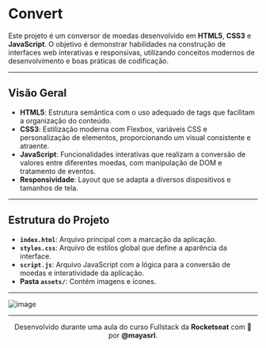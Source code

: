 # Convert
 
Este projeto é um conversor de moedas desenvolvido em **HTML5**, **CSS3** e **JavaScript**. O objetivo é demonstrar habilidades na construção de interfaces web interativas e responsivas, utilizando conceitos modernos de desenvolvimento e boas práticas de codificação.

---
 
## Visão Geral

- **HTML5**: Estrutura semântica com o uso adequado de tags que facilitam a organização do conteúdo.
- **CSS3**: Estilização moderna com Flexbox, variáveis CSS e personalização de elementos, proporcionando um visual consistente e atraente.
- **JavaScript**: Funcionalidades interativas que realizam a conversão de valores entre diferentes moedas, com manipulação de DOM e tratamento de eventos.
- **Responsividade**: Layout que se adapta a diversos dispositivos e tamanhos de tela.

---

## Estrutura do Projeto

- **`index.html`**: Arquivo principal com a marcação da aplicação.
- **`styles.css`**: Arquivo de estilos global que define a aparência da interface.
- **`script.js`**: Arquivo JavaScript com a lógica para a conversão de moedas e interatividade da aplicação.
- **Pasta `assets/`**: Contém imagens e ícones.

---

![image](https://github.com/user-attachments/assets/0c159f71-3f86-4bd7-8cec-f3530f6e9f1a)

---

<p align="center">
  Desenvolvido durante uma aula do curso Fullstack da <strong>Rocketseat</strong> com 💛 por <strong>@mayasrl</strong>.
</p>


